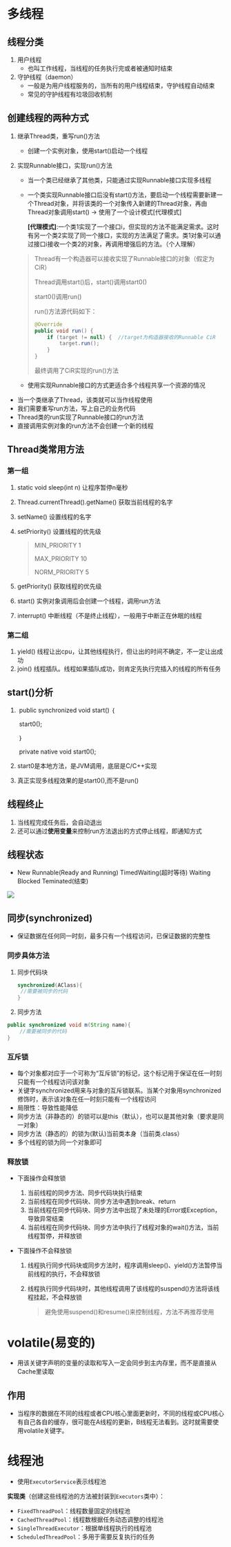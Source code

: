 # 多线程



## 线程分类

1. 用户线程
   - 也叫工作线程，当线程的任务执行完或者被通知时结束
2. 守护线程（daemon）
   - 一般是为用户线程服务的，当所有的用户线程结束，守护线程自动结束
   - 常见的守护线程有垃圾回收机制



## 创建线程的两种方式

1. 继承Thread类，重写run()方法

   - 创建一个实例对象，使用start()启动一个线程

2. 实现Runnable接口，实现run()方法

   - 当一个类已经继承了其他类，只能通过实现Runnable接口实现多线程

   - 一个类实现Runnable接口后没有start()方法，要启动一个线程需要新建一个Thread对象，并将该类的一个对象传入新建的Thread对象，再由Thread对象调用start()    ->   使用了一个设计模式[代理模式]

     **[代理模式]**:一个类1实现了一个接口i，但实现的方法不能满足需求。这时有另一个类2实现了同一个接口，实现的方法满足了需求。类1对象可以通过接口i接收一个类2的对象，再调用增强后的方法。（个人理解）

   > Thread有一个构造器可以接收实现了Runnable接口的对象（假定为CiR）
   >
   > Thread调用start()后，start()调用start0()
   >
   > start0()调用run()
   >
   > run()方法源代码如下：
   >
   > ```java
   > @Override
   > public void run() {
   >     if (target != null) {	//target为构造器接收的Runnable CiR
   >         target.run();
   >     }
   > }
   > ```
   >
   > 最终调用了CiR实现的run()方法

   - 使用实现Runnable接口的方式更适合多个线程共享一个资源的情况



- 当一个类继承了Thread，该类就可以当作线程使用
- 我们需要重写run方法，写上自己的业务代码
- Thread类的run实现了Runnable接口的run方法
- 直接调用实例对象的run方法不会创建一个新的线程



## Thread类常用方法

### 第一组

1. static void sleep(int n)     让程序暂停n毫秒

2. Thread.currentThread().getName()    获取当前线程的名字

3. setName()    设置线程的名字

4. setPriority()    设置线程的优先级

   > MIN_PRIORITY     1
   >
   > MAX_PRIORITY     10
   >
   > NORM_PRIORITY    5

5. getPriority()    获取线程的优先级

6. start()    实例对象调用后会创建一个线程，调用run方法

7. interrupt()    中断线程（不是终止线程），一般用于中断正在休眠的线程



### 第二组

1. yield()    线程让出cpu，让其他线程执行，但让出的时间不确定，不一定让出成功
2. join()    线程插队。线程如果插队成功，则肯定先执行完插入的线程的所有任务



## start()分析

1. ​    public synchronized void start() ｛

   ​		start0();

   ​	｝

   ​    private native void start0();

2. start0是本地方法，是JVM调用，底层是C/C++实现

3. 真正实现多线程效果的是start0(),而不是run()



## 线程终止

1. 当线程完成任务后，会自动退出
2. 还可以通过**使用变量**来控制run方法退出的方式停止线程，即通知方式



## 线程状态

- New    Runnable(Ready and Running)    TimedWaiting(超时等待)    Waiting    Blocked     Teminated(结束)

![](java多线程/线程状态图.jpeg)



## 同步(synchronized)

- 保证数据在任何同一时刻，最多只有一个线程访问，已保证数据的完整性

### 同步具体方法

1. 同步代码块

   ```java
   synchronized(AClass){
   	//需要被同步的代码
   }
   ```

   

2. 同步方法

```java
public synchronized void m(String name){
	//需要被同步的代码
}
```



### 互斥锁

- 每个对象都对应于一个可称为“互斥锁”的标记，这个标记用于保证在任一时刻只能有一个线程访问该对象
- 关键字synchronized用来与对象的互斥锁联系。当某个对象用synchronized修饰时，表示该对象在任一时刻只能有一个线程访问
- 局限性：导致性能降低
- 同步方法（非静态的）的锁可以是this（默认），也可以是其他对象（要求是同一对象）
- 同步方法（静态的）的锁为(默认)当前类本身（当前类.class）
- 多个线程的锁为同一个对象即可



### 释放锁

- 下面操作会释放锁

  1. 当前线程的同步方法、同步代码块执行结束
  2. 当前线程在同步代码块、同步方法中遇到break、return
  3. 当前线程在同步代码块、同步方法中出现了未处理的Error或Exception，导致异常结束
  4. 当前线程在同步代码块、同步方法中执行了线程对象的wait()方法，当前线程暂停，并释放锁

- 下面操作不会释放锁

  1. 线程执行同步代码块或同步方法时，程序调用sleep()、yield()方法暂停当前线程的执行，不会释放锁

  2. 线程执行同步代码块时，其他线程调用了该线程的suspend()方法将该线程挂起，不会释放锁

     >避免使用suspend()和resume()来控制线程，方法不再推荐使用

 

# volatile(易变的)

- 用该关键字声明的变量的读取和写入一定会同步到主内存里，而不是直接从Cache里读取



## 作用

- 当程序的数据在不同的线程或者CPU核心里面更新时，不同的线程或CPU核心有自己各自的缓存，很可能在A线程的更新，B线程无法看到。这时就需要使用volatile关键字。



# 线程池

- 使用`ExecutorService`表示线程池



**实现类**（创建这些线程池的方法被封装到`Executors`类中）：

- `FixedThreadPool`：线程数量固定的线程池
- `CachedThreadPool`：线程数根据任务动态调整的线程池
- `SingleThreadExecutor`：根据单线程执行的线程池
- `ScheduledThreadPool`：多用于需要反复执行的任务
